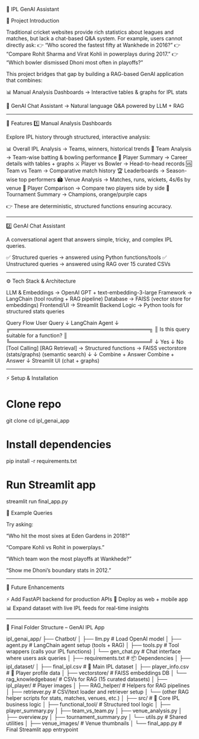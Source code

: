🏏 IPL GenAI Assistant

📌 Project Introduction

Traditional cricket websites provide rich statistics about leagues and matches, but lack a chat-based Q&A system.
For example, users cannot directly ask:
👉 “Who scored the fastest fifty at Wankhede in 2016?”
👉 “Compare Rohit Sharma and Virat Kohli in powerplays during 2017.”
👉 “Which bowler dismissed Dhoni most often in playoffs?”

This project bridges that gap by building a RAG-based GenAI application that combines:

📊 Manual Analysis Dashboards → Interactive tables & graphs for IPL stats

🤖 GenAI Chat Assistant → Natural language Q&A powered by LLM + RAG

-------------------------------------------------------------------------------------------

🔎 Features
1️⃣ Manual Analysis Dashboards

Explore IPL history through structured, interactive analysis:

📊 Overall IPL Analysis → Teams, winners, historical trends
🏏 Team Analysis → Team-wise batting & bowling performance
👥 Player Summary → Career details with tables + graphs
⚔️ Player vs Bowler → Head-to-head records
🆚 Team vs Team → Comparative match history
🏆 Leaderboards → Season-wise top performers
🏟️ Venue Analysis → Matches, runs, wickets, 4s/6s by venue
🔄 Player Comparison → Compare two players side by side
🎯 Tournament Summary → Champions, orange/purple caps

👉 These are deterministic, structured functions ensuring accuracy.

-------------------------------------------------------------------------------------------

2️⃣ GenAI Chat Assistant

A conversational agent that answers simple, tricky, and complex IPL queries.

✅ Structured queries → answered using Python functions/tools
✅ Unstructured queries → answered using RAG over 15 curated CSVs

--------------------------------------------------------------------------------------------

⚙️ Tech Stack & Architecture

LLM & Embeddings → OpenAI GPT + text-embedding-3-large
Framework → LangChain (tool routing + RAG pipeline)
Database → FAISS (vector store for embeddings)
Frontend/UI → Streamlit
Backend Logic → Python tools for structured stats queries

Query Flow
User Query
   ↓
LangChain Agent
   ↓
╔══════════════════════════════════════╗
║ Is this query suitable for a function? ║
╚══════════════════════════════════════╝
   ↓ Yes                          ↓ No
[Tool Calling]                 [RAG Retrieval]
  → Structured functions         → FAISS vectorstore
     (stats/graphs)                 (semantic search)
         ↓                              ↓
     Combine + Answer            Combine + Answer
                ↓
      Streamlit UI (chat + graphs)

----------------------------------------------------------------------------------------

⚡ Setup & Installation
# Clone repo
git clone <your-repo-url>
cd ipl_genai_app

# Install dependencies
pip install -r requirements.txt

# Run Streamlit app
streamlit run final_app.py

💬 Example Queries

Try asking:

“Who hit the most sixes at Eden Gardens in 2018?”

“Compare Kohli vs Rohit in powerplays.”

“Which team won the most playoffs at Wankhede?”

“Show me Dhoni’s boundary stats in 2012.”

------------------------------------------------------------------------------------------

🚀 Future Enhancements

⚡ Add FastAPI backend for production APIs
📱 Deploy as web + mobile app
📊 Expand dataset with live IPL feeds for real-time insights

--------------------------------------------------------------------------------------------

📂 Final Folder Structure – GenAI IPL App

ipl_genai_app/
├── Chatbot/
│   ├── llm.py                    # Load OpenAI model
│   ├── agent.py                  # LangChain agent setup (tools + RAG)
│   ├── tools.py                  # Tool wrappers (calls your IPL functions)
│   └── gen_chat.py               # Chat interface where users ask queries
│
├── requirements.txt              # 📦 Dependencies
│
├── ipl_dataset/
│   ├── final_ipl.csv             # 🔢 Main IPL dataset
│   ├── player_info.csv           # 👤 Player profile data
│   ├── vectorstore/              # FAISS embeddings DB
│   └── rag_knowledgebase/        # CSVs for RAG (15 curated datasets)
│
├── ipl_player/                   # Player images
│
├── RAG_helper/                   # Helpers for RAG pipelines
│   ├── retriever.py              # CSV/text loader and retriever setup
│   └── (other RAG helper scripts for stats, matches, venues, etc.)
│
├── src/                          # 🔧 Core IPL business logic
│   ├── functional_tool/          # Structured tool logic
│   ├── player_summary.py
│   ├── team_vs_team.py
│   ├── venue_analysis.py
│   ├── overview.py
│   ├── tournament_summary.py
│   └── utils.py                  # Shared utilities
│
├── venue_images/                 # Venue thumbnails
│
└── final_app.py                  # Final Streamlit app entrypoint